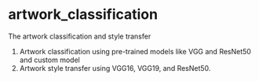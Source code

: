 # artwork_classification
The artwork classification and style transfer
1. Artwork classification using pre-trained models like VGG and ResNet50 and custom model
2. Artwork style transfer using VGG16, VGG19, and ResNet50. 
